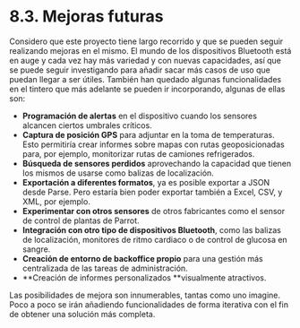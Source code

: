 # 8.3. Mejoras futuras

Considero que este proyecto tiene largo recorrido y que se pueden seguir realizando mejoras en el mismo. El mundo de los dispositivos Bluetooth está en auge y cada vez hay más variedad y con nuevas capacidades, así que se puede seguir investigando para añadir sacar más casos de uso que puedan llegar a ser útiles. También han quedado algunas funcionalidades en el tintero que más adelante se pueden ir incorporando, algunas de ellas son:

- **Programación de alertas** en el dispositivo cuando los sensores alcancen ciertos umbrales críticos.
- **Captura de posición GPS** para adjuntar en la toma de temperaturas. Esto permitiría crear informes sobre mapas con rutas geoposicionadas para, por ejemplo, monitorizar rutas de camiones refrigerados.
- **Búsqueda de sensores perdidos** aprovechando la capacidad que tienen los mismos de usarse como balizas de localización.
- **Exportación a diferentes formatos**, ya es posible exportar a JSON desde Parse. Pero estaría bien poder exportar también a Excel, CSV, y XML, por ejemplo.
- **Experimentar con otros sensores** de otros fabricantes como el sensor de control de plantas de Parrot.
- **Integración con otro tipo de dispositivos Bluetooth**, como las balizas de localización, monitores de ritmo cardiaco o de control de glucosa en sangre.
- **Creación de entorno de backoffice propio** para una gestión más centralizada de las tareas de administración.
- **Creación de informes personalizados **visualmente atractivos.


Las posibilidades de mejora son innumerables, tantas como uno imagine. Poco a poco se irán añadiendo funcionalidades de forma iterativa con el fin de obtener una solución más completa.